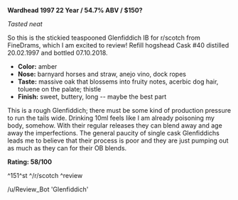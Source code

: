 **Wardhead 1997 22 Year / 54.7% ABV / $150?**

*Tasted neat*

So this is the stickied teaspooned Glenfiddich IB for r/scotch from FineDrams, which I am excited to review!  Refill hogshead Cask #40 distilled 20.02.1997 and bottled 07.10.2018.

* **Color:** amber
* **Nose:** barnyard horses and straw, anejo vino, dock ropes
* **Taste:** massive oak that blossems into fruity notes, acerbic dog hair, toluene on the palate; thistle
* **Finish:** sweet, buttery, long -- maybe the best part

This is a rough Glenfiddich; there must be some kind of production pressure to run the tails wide.  Drinking 10ml feels like I am already poisoning my body, somehow.  With their regular releases they can blend away and age away the imperfections.  The general paucity of single cask Glenfiddichs leads me to believe that their process is poor and they are just pumping out as much as they can for their OB blends.

**Rating: 58/100**

^151^st ^/r/scotch ^review

/u/Review_Bot 'Glenfiddich'